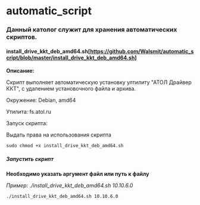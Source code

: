 # automatic_script

### Данный католог служит для хранения автоматических скриптов.

#### install_drive_kkt_deb_amd64.sh[https://github.com/Walsmit/automatic_script/blob/master/install_drive_kkt_deb_amd64.sh]

**Описание:**

Скрипт выполняет автоматическую установку ултилиту "АТОЛ Драйвер ККТ", с удалением установочного файла и архива.

Окружение: Debian, amd64

Утилита: fs.atol.ru

Запуск скрипта:

Выдать права на использования скрипта

```
sudo chmod +x install_drive_kkt_deb_amd64.sh
```

##### Запустить скрипт

**Необходимо указать аргумент файл или путь к файлу**

*Пример: ./install_drive_kkt_deb_amd64.sh 10.10.6.0*

```
./install_drive_kkt_deb_amd64.sh 10.10.6.0
```

